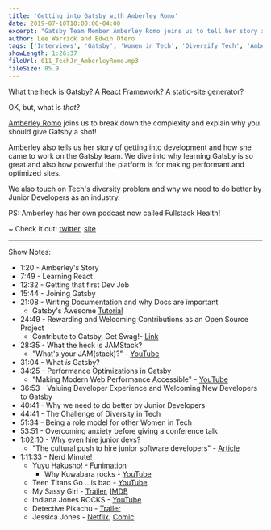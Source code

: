 ```yaml
---
title: 'Getting into Gatsby with Amberley Romo'
date: 2019-07-10T10:00:00-04:00
excerpt: "Gatsby Team Member Amberley Romo joins us to tell her story and explain why you should try Gatsby! We also talk about the need for diversity in tech, and the struggles of being a Junior Developer"
author: Lee Warrick and Edwin Otero
tags: ['Interviews', 'Gatsby', 'Women in Tech', 'Diversify Tech', 'Amberley Romo']
showLength: 1:26:37
fileUrl: 011_TechJr_AmberleyRomo.mp3
fileSize: 85.9
---
```


What the heck is [Gatsby](https://gatsbyjs.org)? A React Framework? A static-site generator?

OK, but, what is _that_?

[Amberley Romo](https://twitter.com/amber1ey) joins us to break down the complexity and explain why you should give Gatsby a shot!

Amberley also tells us her story of getting into development and how she came to work on the Gatsby team. We dive into why learning Gatsby is so great and also how powerful the platform is for making performant and optimized sites.

We also touch on Tech's diversity problem and why we need to do better by Junior Developers as an industry.

PS: Amberley has her own podcast now called Fullstack Health!

~ Check it out: [twitter](https://twitter.com/fullstackhealth), [site](https://fullstack.health/)

***
Show Notes:
* 1:20 - Amberley's Story
* 7:49 - Learning React
* 12:32 - Getting that first Dev Job
* 15:44 - Joining Gatsby
* 21:08 - Writing Documentation and why Docs are important
  * Gatsby's Awesome [Tutorial](https://www.gatsbyjs.org/tutorial/)
* 24:49 - Rewarding and Welcoming Contributions as an Open Source Project
  * Contribute to Gatsby, Get Swag!- [Link](https://www.gatsbyjs.org/contributing/)
* 28:35 - What the heck is JAMStack?
  * "What's your JAM(stack)?" - [YouTube](https://www.youtube.com/watch?v=WVoh9uNOUMk)
* 31:04 - What _is_ Gatsby?
* 34:25 - Performance Optimizations in Gatsby
  * "Making Modern Web Performance Accessible" - [YouTube](https://youtu.be/moGLzw6Wu00)
* 36:53 - Valuing Developer Experience and Welcoming New Developers to Gatsby
* 40:41 - Why we need to do better by Junior Developers
* 44:41 - The Challenge of Diversity in Tech
* 51:34 - Being a role model for other Women in Tech
* 53:51 - Overcoming anxiety before giving a conference talk
* 1:02:10 - Why even hire junior devs?
  * "The cultural push to hire junior software developers" - [Article](https://amberley.blog/2019-03-17-the-push-for-juniors/)
* 1:11:33 - Nerd Minute!
  * Yuyu Hakusho! - [Funimation](https://www.funimation.com/shows/yu-yu-hakusho/)
    * Why Kuwabara rocks - [YouTube](https://www.youtube.com/watch?v=nt9-2S3I3MY)
  * Teen Titans Go ...is bad - [YouTube](https://www.youtube.com/watch?v=xFXAbEfbnFo)
  * My Sassy Girl - [Trailer](https://www.youtube.com/watch?v=4lnyW3vIGvI), [IMDB](https://www.imdb.com/title/tt0293715/)
  * Indiana Jones ROCKS - [YouTube](https://www.youtube.com/watch?v=mC1ikwQ5Zgc)
  * Detective Pikachu - [Trailer](https://www.youtube.com/watch?v=1roy4o4tqQM)
  * Jessica Jones - [Netflix](https://www.netflix.com/watch/80002311), [Comic](https://en.wikipedia.org/wiki/Alias_(comics))